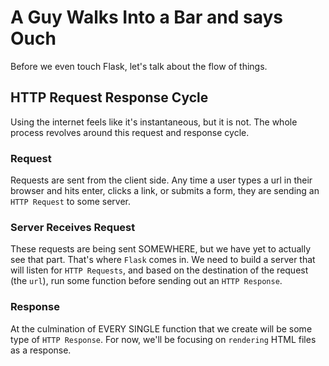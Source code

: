 # A Guy Walks Into a Bar and says Ouch

Before we even touch Flask, let's talk about the flow of things.

## HTTP Request Response Cycle

Using the internet feels like it's instantaneous, but it is not. The whole process revolves around this request and response cycle.

### Request

Requests are sent from the client side. Any time a user types a url in their browser and hits enter, clicks a link, or submits a form, they are sending an `HTTP Request` to some server.

### Server Receives Request

These requests are being sent SOMEWHERE, but we have yet to actually see that part. That's where `Flask` comes in. We need to build a server that will listen for `HTTP Requests`, and based on the destination of the request (the `url`), run some function before sending out an `HTTP Response`.

### Response

At the culmination of EVERY SINGLE function that we create will be some type of `HTTP Response`. For now, we'll be focusing on `rendering` HTML files as a response.

